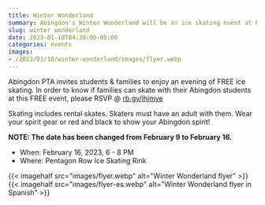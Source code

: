```yaml
--- 
title: Winter Wonderland
summary: Abingdon's Winter Wonderland will be an ice skating event at Pentagon Row on Thursday, February 9.
slug: winter wonderland
date: 2023-01-10T04:30:00-05:00
categories: events
images: 
- /2023/01/10/winter-wonderland/images/flyer.webp
---
```


Abingdon PTA invites students & families to enjoy an evening of FREE ice skating. In order to know if families can skate with their Abingdon students at this FREE event, please RSVP @ [rb.gy/lhjmye](https://rb.gy/lhjmye)

Skating includes rental skates. Skaters must have an adult with them. Wear your spirit gear or red and black to show your Abingdon spirit!

**NOTE: The date has been changed from February 9 to February 16.**

- When: February 16, 2023, 6 - 8 PM
- Where: Pentagon Row Ice Skating Rink

{{< imagehalf src="images/flyer.webp" alt="Winter Wonderland flyer" >}}
{{< imagehalf src="images/flyer-es.webp" alt="Winter Wonderland flyer in Spanish" >}}